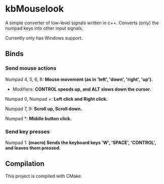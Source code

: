 # kbMouselook

A simple converter of low-level signals written in c++.
Converts (only) the numpad keys into other input signals.

Currently only has Windows support.

## Binds

### Send mouse actions

Numpad 4, 5, 6, 8: **Mouse movement (as in 'left', 'down', 'right', 'up').** 
* Modifiers: **CONTROL speeds up, and ALT slows down the cursor.**

Numpad 0, Numpad +: **Left click and Right click.**

Numpad 7, 9: **Scroll up, Scroll down.**

Numpad *: **Middle button click.**

### Send key presses

Numpad 1: **(macro) Sends the keyboard keys 'W', 'SPACE', 'CONTROL', and leaves them pressed.**

## Compilation

This project is compiled with CMake.
